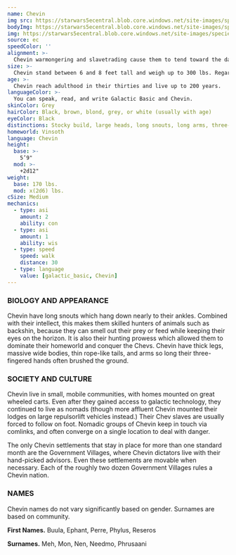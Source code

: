 ```yaml
---
name: Chevin
img src: https://starwars5ecentral.blob.core.windows.net/site-images/species/species_chevin.png
bodyImg: https://starwars5ecentral.blob.core.windows.net/site-images/species/species_chevin.png
img: https://starwars5ecentral.blob.core.windows.net/site-images/species/species_chevin.png
source: ec
speedColor: ''
alignment: >-
  Chevin warmongering and slavetrading cause them to tend toward the dark side, though there are exceptions.
size: >-
  Chevin stand between 6 and 8 feet tall and weigh up to 300 lbs. Regardless of your position in that range, your size is Medium.
age: >-
  Chevin reach adulthood in their thirties and live up to 200 years.
languageColor: >-
  You can speak, read, and write Galactic Basic and Chevin. 
skinColor: Grey
hairColor: Black, brown, blond, grey, or white (usually with age)
eyeColor: Black
distinctions: Stocky build, large heads, long snouts, long arms, three-fingered hands, four-toed feet
homeworld: Vinsoth
language: Chevin
height:
  base: >-
    5’9"
  mod: >-
    +2d12"
weight:
  base: 170 lbs.
  mod: x(2d6) lbs.
cSize: Medium
mechanics:
  - type: asi
    amount: 2
    ability: con
  - type: asi
    amount: 1
    ability: wis
  - type: speed
    speed: walk
    distance: 30
  - type: language
    value: [galactic_basic, Chevin]
---
```

### BIOLOGY AND APPEARANCE
Chevin have long snouts which hang down nearly to their ankles. Combined with their intellect, this makes them skilled hunters of animals such as backshin, because they can smell out their prey or feed while keeping their eyes on the horizon. It is also their hunting prowess which allowed them to dominate their homeworld and conquer the Chevs. Chevin have thick legs, massive wide bodies, thin rope-like tails, and arms so long their three-fingered hands often brushed the ground.

### SOCIETY AND CULTURE
Chevin live in small, mobile communities, with homes mounted on great wheeled carts. Even after they gained access to galactic technology, they continued to live as nomads (though more affluent Chevin mounted their lodges on large repulsorlift vehicles instead.) Their Chev slaves are usually forced to follow on foot. Nomadic groups of Chevin keep in touch via comlinks, and often converge on a single location to deal with danger.

The only Chevin settlements that stay in place for more than one standard month are the Government Villages, where Chevin dictators live with their hand-picked advisors. Even these settlements are movable when necessary. Each of the roughly two dozen Government Villages rules a Chevin nation.

### NAMES
Chevin names do not vary significantly based on gender. Surnames are based on community.

__First Names.__ Buula, Ephant, Perre, Phylus, Reseros

__Surnames.__ Meh, Mon, Nen, Needmo, Phrusaani



    